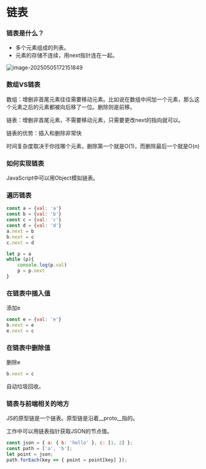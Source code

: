 # 链表

### 链表是什么？

- 多个元素组成的列表。
- 元素的存储不连续，用next指针连在一起。

![image-20250505172151849](https://typora-an.oss-cn-hangzhou.aliyuncs.com/%E5%89%8D%E7%AB%AF/image-20250505172151849.png)


### 数组VS链表

数组：增删非首尾元素往往需要移动元素。比如说在数组中间加一个元素，那么这个元素之后的元素都被向后移了一位。删除则是前移。

链表：增删非首尾元素，不需要移动元素，只需要更改next的指向就可以。

链表的优势：插入和删除非常快

时间复杂度取决于你找哪个元素，删除第一个就是O(1)，而删除最后一个就是O(n)

### 如何实现链表

JavaScript中可以用Object模拟链表。

### 遍历链表

```javascript
const a = {val: 'a'}
const b = {val: 'b'}
const c = {val: 'c'}
const d = {val: 'd'}
a.next = b
b.next = c
c.next = d

let p = a
while (p){
    console.log(p.val)
    p = p.next
}
```

### 在链表中插入值

添加e

```javascript
const e = {val: 'e'}
b.next = e
e.next = c
```

### 在链表中删除值

删除e

```javascript
b.next = c
```

自动垃圾回收。

### 链表与前端相关的地方

JS的原型链是一个链表。原型链是沿着__proto__指的。

工作中可以用链表指针获取JSON的节点值。

```javascript
const json = { a: { b: 'hello' }, c: [1, 2] };
const path = ['a', 'b'];
let point = json;
path.forEach(key => { point = point[key] });
```

